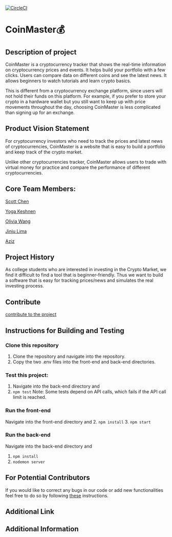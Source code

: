 [![CircleCI](https://circleci.com/gh/software-assignments-spring2022/final-project-coinmaster/tree/master.svg?style=shield)](https://circleci.com/gh/software-assignments-spring2022/your-repo-name-here/tree/master)
# CoinMaster:moneybag:

## Description of project

CoinMaster is a cryptocurrency tracker that shows the real-time information on cryptocurrency prices and events. It helps build your portfolio with a few clicks. Users can compare data on different coins and see the latest news. It allows beginners to watch tutorials and learn crypto basics.

This is different from a cryptocurrency exchange platform, since users will not hold their funds on this platform. For example, if you prefer to store your crypto in a hardware wallet but you still want to keep up with price movements throughout the day, choosing CoinMaster is less complicated than signing up for an exchange.



## Product Vision Statement

For cryptocurrency investors who need to track the prices and latest news of cryptocurrencies, CoinMaster is a website that is easy to build a portfolio and keep   track of the crypto market. 
	  
Unlike other cryptocurrencies tracker, CoinMaster allows users to trade with virtual money for practice and compare the performance of   different    cryptocurrencies. 


## Core Team Members:

  [Scott Chen](https://github.com/2170chm)
  
  [Yoga Keshnen](https://github.com/Keshnen)
  
  [Olivia Wang](https://github.com/oliviaw215)
  
  [Jinju Lima](https://github.com/jlima714)
      
  [Aziz](https://github.com/m-aziz)

## Project History
As college students who are interested in investing in the Crypto Market, we find it difficult to find a tool that is beginner-friendly. Thus we want to build a software that is easy for tracking prices/news and simulates the real investing process.

## Contribute
[contribute to the project](https://github.com/software-assignments-spring2022/final-project-coinmaster/blob/master/CONTRIBUTING.md)

## Instructions for Building and Testing

### Clone this repository
1. Clone the repository and navigate into the repository.
2. Copy the two .env files into the front-end and back-end directories.

### Test this project: 
1. Navigate into the back-end directory and 
2. `npm test` Note: Some tests depend on API calls, which fails if the API call limit is reached.

### Run the front-end 
Navigate into the front-end directory and 
2. `npm install`
3. `npm start` 

### Run the back-end 
Navigate into the back-end directory and 
1. `npm install` 
2. `nodemon server` 

## For Potential Contributors 
If you would like to correct any bugs in our code or add new functionalities feel free to do so by following [these](./CONTRIBUTING.md) instructions.  

## Additional Link
## Additional Information
